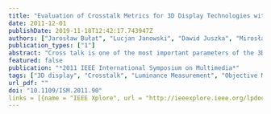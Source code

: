 ```yaml
---
title: "Evaluation of Crosstalk Metrics for 3D Display Technologies with Respect to Temporal Luminance Analysis"
date: 2011-12-01
publishDate: 2019-11-18T12:42:17.743947Z
authors: ["Jarosław Bułat", "Lucjan Janowski", "Dawid Juszka", "Mirosław Socha", "Michał Grega", "Zdzisław Papir"]
publication_types: ["1"]
abstract: "Cross talk is one of the most important parameters of the 3D displays' quality. Different cross talk definitions exist, which makes cross talk measurement and comparison difficult. We take a step back and focus on a detailed 3D display luminance analysis. The conclusions we draw from the temporal luminance analysis can be used to propose an effective approach to cross talk measurements. In scope of the presented work we have measured four different 3D displays."
featured: false
publication: "*2011 IEEE International Symposium on Multimedia*"
tags: ["3D display", "Crosstalk", "Luminance Measurement", "Objective Metric", "Shutter Glasses"]
url_pdf: ""
doi: "10.1109/ISM.2011.90"
links = [{name = "IEEE Xplore", url = "http://ieeexplore.ieee.org/lpdocs/epic03/wrapper.htm?arnumber=6123398"}]
---
```


